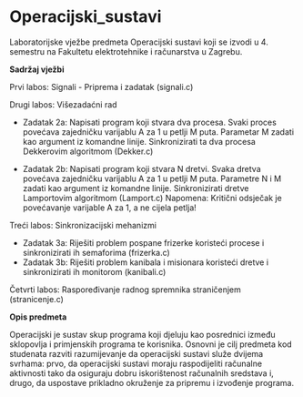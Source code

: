 # Operacijski_sustavi

Laboratorijske vježbe predmeta Operacijski sustavi koji se izvodi u 4. semestru na Fakultetu elektrotehnike i računarstva u Zagrebu.

**Sadržaj vježbi**

Prvi labos: Signali - Priprema i zadatak (signali.c)

Drugi labos: Višezadaćni rad

- Zadatak 2a: Napisati program koji stvara dva procesa. Svaki proces povećava zajedničku varijablu A za 1 u petlji M puta. Parametar M zadati kao argument iz komandne linije. Sinkronizirati ta dva procesa Dekkerovim algoritmom (Dekker.c)

- Zadatak 2b: Napisati program koji stvara N dretvi. Svaka dretva povećava zajedničku varijablu A za 1 u petlji M puta. Parametre N i M zadati kao argument iz komandne linije. Sinkronizirati dretve Lamportovim algoritmom (Lamport.c) Napomena: Kritični odsječak je povećavanje varijable A za 1, a ne cijela petlja!

Treći labos: Sinkronizacijski mehanizmi

- Zadatak 3a: Riješiti problem pospane frizerke koristeći procese i sinkronizirati ih semaforima (frizerka.c)
- Zadatak 3b: Riješiti problem kanibala i misionara koristeći dretve i sinkronizirati ih monitorom (kanibali.c)

Četvrti labos: Raspoređivanje radnog spremnika straničenjem (stranicenje.c)

**Opis predmeta**

Operacijski je sustav skup programa koji djeluju kao posrednici između sklopovlja i primjenskih programa te korisnika. Osnovni je cilj predmeta kod studenata razviti razumijevanje da operacijski sustavi služe dvijema svrhama: prvo, da operacijski sustavi moraju raspodijeliti računalne aktivnosti tako da osiguraju dobru iskorištenost računalnih sredstava i, drugo, da uspostave prikladno okruženje za pripremu i izvođenje programa.
